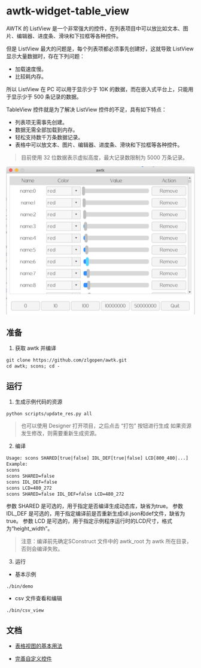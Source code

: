 # awtk-widget-table_view

AWTK 的 ListView 是一个非常强大的控件，在列表项目中可以放比如文本、图片、编辑器、进度条、滑块和下拉框等各种控件。

但是 ListView 最大的问题是，每个列表项都必须事先创建好，这就导致 ListView 显示大量数据时，存在下列问题：

* 加载速度慢。
* 比较耗内存。

所以 ListView 在 PC 可以用于显示少于 10K 的数据，而在嵌入式平台上，只能用于显示少于 500 条记录的数据。

TableView 控件就是为了解决 ListView 控件的不足，具有如下特点：

* 列表项无需事先创建。
* 数据无需全部加载到内存。
* 轻松支持数千万条数据记录。
* 表格中可以放文本、图片、编辑器、进度条、滑块和下拉框等各种控件。

> 目前使用 32 位数据表示虚拟高度，最大记录数限制为 5000 万条记录。

![](docs/images/ui.png)

## 准备

1. 获取 awtk 并编译

```
git clone https://github.com/zlgopen/awtk.git
cd awtk; scons; cd -
```

## 运行

1. 生成示例代码的资源

```
python scripts/update_res.py all
```
> 也可以使用 Designer 打开项目，之后点击 “打包” 按钮进行生成
> 如果资源发生修改，则需要重新生成资源。


2. 编译

```
Usage: scons SHARED[true|false] IDL_DEF[true|false] LCD[800_480|...]
Example:
scons
scons SHARED=false
scons IDL_DEF=false
scons LCD=480_272
scons SHARED=false IDL_DEF=false LCD=480_272
```
参数 SHARED 是可选的，用于指定是否编译生成动态库，缺省为true。
参数 IDL_DEF 是可选的，用于指定编译前是否重新生成idl.json和def文件，缺省为true。
参数 LCD 是可选的，用于指定示例程序运行时的LCD尺寸，格式为“height_width”。
> 注意：编译前先确定SConstruct 文件中的 awtk_root 为 awtk 所在目录，否则会编译失败。

3. 运行

* 基本示例

```
./bin/demo
```

* csv 文件查看和编辑

```
./bin/csv_view
```

## 文档

* [表格视图的基本用法](docs/usage.md)

* [完善自定义控件](https://github.com/zlgopen/awtk-widget-generator/blob/master/docs/improve_generated_widget.md)

